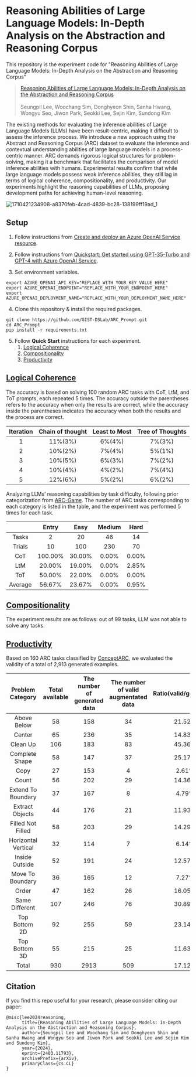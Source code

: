 # Reasoning Abilities of Large Language Models: In-Depth Analysis on the Abstraction and Reasoning Corpus
This repository is the experiment code for "Reasoning Abilities of Large Language Models: In-Depth Analysis on the Abstraction and Reasoning Corpus"

> [Reasoning Abilities of Large Language Models: In-Depth Analysis on the Abstraction and Reasoning Corpus](https://arxiv.org/abs/2403.11793) </br>
> </br>
> Seungpil Lee, Woochang Sim, Donghyeon Shin, Sanha Hwang, Wongyu Seo, Jiwon Park, Seokki Lee, Sejin Kim, Sundong Kim

The existing methods for evaluating the inference abilities of Large Language Models (LLMs) have been result-centric,
making it difficult to assess the inference process. We introduce a new approach using the Abstract
and Reasoning Corpus (ARC) dataset to evaluate the inference and contextual understanding abilities of large
language models in a process-centric manner. ARC demands rigorous logical structures for problem-solving,
making it a benchmark that facilitates the comparison of model inference abilities with humans. Experimental
results confirm that while large language models possess weak inference abilities, they still lag in terms of
logical coherence, compositionality, and productivity. Our experiments highlight the reasoning capabilities of
LLMs, proposing development paths for achieving human-level reasoning.

![1710421234908-a8370feb-4cad-4839-bc28-138199ff19ad_1](https://github.com/GIST-DSLab/ARC_Prompt/assets/22788924/e69669f2-2046-40e3-982f-ff909eabc7a9)


## Setup
1. Follow instructions from [Create and deploy an Azure OpenAI Service resource](https://learn.microsoft.com/azure/ai-services/openai/how-to/create-resource?pivots=web-portal).

2. Follow instructions from [Quickstart: Get started using GPT-35-Turbo and GPT-4 with Azure OpenAI Service](https://learn.microsoft.com/azure/ai-services/openai/chatgpt-quickstart?tabs=command-line%2Cpython&pivots=programming-language-python).

3. Set environment variables.
```
export AZURE_OPENAI_API_KEY="REPLACE_WITH_YOUR_KEY_VALUE_HERE"
export AZURE_OPENAI_ENDPOINT="REPLACE_WITH_YOUR_ENDPOINT_HERE"
export AZURE_OPENAI_DEPLOYMENT_NAME="REPLACE_WITH_YOUR_DEPLOYMENT_NAME_HERE"
```
4. Clone this repository & install the required packages.
```
git clone https://github.com/GIST-DSLab/ARC_Prompt.git
cd ARC_Prompt
pip install -r requirements.txt
```
5. Follow **Quick Start** instructions for each experiment.
   1) [Logical Coherence](https://github.com/GIST-DSLab/ARC_Prompt/tree/master/Logical_Coherence/README.md#quick-start)
   2) [Compositionality](https://github.com/GIST-DSLab/ARC_Prompt/tree/master/Compositionality/README.md#quick-start)
   3) [Productivity](https://github.com/GIST-DSLab/ARC_Prompt/tree/master/Productivity/README.md#quick-start)


## [Logical Coherence](https://github.com/GIST-DSLab/ARC_Prompt/tree/master/Logical_Coherence)
The accuracy is based on solving 100 random
ARC tasks with CoT, LtM, and ToT prompts, each repeated 5 times. The accuracy outside the parentheses
refers to the accuracy when only the results are correct, while the accuracy inside the parentheses indicates
the accuracy when both the results and the process are correct.

<div align="center">
  
|Iteration|Chain of thought|Least to Most|Tree of Thoughts|
|:---:|:---:|:---:|:---:|
|1|11%(3%)|6%(4%)|7%(3%)|
|2|10%(2%)|7%(4%)|5%(1%)|
|3|10%(5%)|6%(3%)|7%(2%)|
|4|10%(4%)|4%(2%)|7%(4%)|
|5|12%(6%)|5%(2%)|6%(2%)|

</div>

Analyzing LLMs’ reasoning capabilities by task difficulty, following prior categorization from [ARC-Game](https://github.com/volotat/ARC-Game). The
number of ARC tasks corresponding to each category is listed in the table, and the experiment was performed
5 times for each task.

<div align="center">
  
|| Entry     | Easy     | Medium  | Hard   |
|:-----:|:-----:|:-----:|:-----:|:-----:|
| Tasks     | 2        | 20      | 46     | 14      |
| Trials    | 10       | 100     | 230    | 70      |
| CoT       | 100.00%  | 30.00%  | 0.00%  | 0.00%   |
| LtM       | 20.00%   | 19.00%  | 0.00%  | 2.85%   |
| ToT       | 50.00%   | 22.00%  | 0.00%  | 0.00%   |
| Average | 56.67% | 23.67% | 0.00% | 0.95% |

</div>


## [Compositionality](https://github.com/GIST-DSLab/ARC_Prompt/tree/master/Compositionality)
The experiment results are as follows: out of 99 tasks, LLM was not able to solve
any tasks. 


## [Productivity](https://github.com/GIST-DSLab/ARC_Prompt/tree/master/Productivity)
Based on 160 ARC tasks classified by [ConceptARC](https://github.com/victorvikram/ConceptARC), we evaluated the validity of a
total of 2,913 generated examples.

|Problem Category|Total available|The number of generated data|The number of valid augmentated data|Ratio(valid/generated)|
|:---:|:---:|:---:|:---:|:---:|
|Above Below|58|158|34|21.52%|
|Center|65|236|35|14.83%|
|Clean Up|106|183|83|45.36%|
|Complete Shape|58|147|37|25.17%|
|Copy|27|153|4|2.61%|
|Count|56|202|29|14.36%|
|Extend To Boundary|37|167|8|4.79%|
|Extract Objects|44|176|21|11.93%|
|Filled Not Filled|58|203|29|14.29%|
|Horizontal Vertical|32|114|7|6.14%|
|Inside Outside|52|191|24|12.57%|
|Move To  Boundary|36|165|12|7.27%|
|Order|47|162|26|16.05%|
|Same Different|107|246|76|30.89%|
|Top Bottom 2D|92|255|59|23.14%|
|Top Bottom 3D|55|215|25|11.63%|
|Total|930|2913|509|17.12%|


## Citation
If you find this repo useful for your research, please consider citing our paper:
```
@misc{lee2024reasoning,
      title={Reasoning Abilities of Large Language Models: In-Depth Analysis on the Abstraction and Reasoning Corpus}, 
      author={Seungpil Lee and Woochang Sim and Donghyeon Shin and Sanha Hwang and Wongyu Seo and Jiwon Park and Seokki Lee and Sejin Kim and Sundong Kim},
      year={2024},
      eprint={2403.11793},
      archivePrefix={arXiv},
      primaryClass={cs.CL}
}
```

